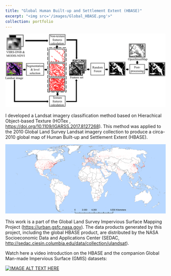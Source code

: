 ```yaml
---
title: "Global Human Built-up and Settlement Extent (HBASE)"
excerpt: "<img src='/images/Global_HBASE.png'>"
collection: portfolio
---
```

<img src='/images/mot-lcc.png'><br/>

I developed a Landsat imagery classification method based on Hierachical Object-based Texture (HOTex , <https://doi.org/10.1109/IGARSS.2017.8127268>). This method was applied to the 2010 Global Land Survey Landsat imagery collection to produce a circa-2010 global map of Human Built-up and Settlement Extent (HBASE). <br/>

<img src='/images/Global_HBASE.png'><br/>

This work is a part of the Global Land Survey Impervious Surface Mapping Project (<https://urban.gsfc.nasa.gov>). The data products generated by this project, including the global HBASE product, are distributed by the NASA Socioeconomic Data and Applications Center (SEDAC, <http://sedac.ciesin.columbia.edu/data/collection/ulandsat>).

Watch here a video introduction on the HBASE and the companion Global Man-made Impervious Surface (GMIS) datasets:

[![IMAGE ALT TEXT HERE](http://img.youtube.com/vi/C2czdpgrrNQ/3.jpg)](http://www.youtube.com/watch?v=C2czdpgrrNQ)